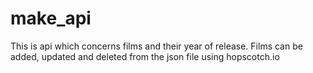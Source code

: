 # make_api
This is api which concerns films and their year of release. Films can be added, updated and deleted from the json file using hopscotch.io
